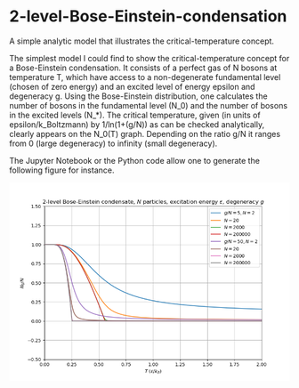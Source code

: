 # 2-level-Bose-Einstein-condensation
A simple analytic model that illustrates the critical-temperature concept.

The simplest model I could find to show the critical-temperature concept for a Bose-Einstein condensation. It consists of a perfect gas of N bosons at temperature T, which have access to a non-degenerate fundamental level (chosen of zero energy) and an excited level of energy epsilon and degeneracy g. Using the Bose-Einstein distribution, one calculates the number of bosons in the fundamental level (N_0) and the number of bosons in the excited levels (N_*). The critical temperature, given (in units of epsilon/k_Boltzmann) by 1/ln(1+(g/N)) as can be checked analytically, clearly appears on the N_0(T) graph. Depending on the ratio g/N it ranges from 0 (large degeneracy) to infinity (small degeneracy).

The Jupyter Notebook or the Python code allow one to generate the following figure for instance.

![BEC-2-levels.png](BEC-2-levels.png)
